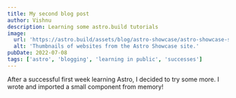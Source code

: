 ```yaml
---
title: My second blog post
author: Vishnu
description: Learning some astro.build tutorials
image:
  url: 'https://astro.build/assets/blog/astro-showcase/astro-showcase-screenshot.jpg'
  alt: 'Thumbnails of websites from the Astro Showcase site.'
pubDate: 2022-07-08
tags: ['astro', 'blogging', 'learning in public', 'successes']
---
```


<!-- Font Matter for Astro -->

After a successful first week learning Astro, I decided to try some more. I wrote and imported a small component from memory!
